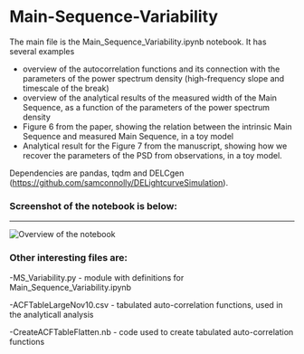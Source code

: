 # Main-Sequence-Variability


The main file is the Main_Sequence_Variability.ipynb notebook. It has several examples
- overview of the autocorrelation functions and its connection with the parameters of the power spectrum density (high-frequency slope and timescale of the break)
- overview of the analytical results of the measured width of the Main Sequence, as a function of the parameters of the power spectrum density
- Figure 6 from the paper, showing the relation between the intrinsic Main Sequence and measured Main Sequence, in a toy model
- Analytical result for the Figure 7 from the manuscript, showing how we recover the parameters of the PSD from observations, in a toy model.

Dependencies are pandas, tqdm and DELCgen (https://github.com/samconnolly/DELightcurveSimulation).
 
### Screenshot of the notebook is below:
------------------------------------------------------------------------------------------

![Overview of the notebook](https://www.dropbox.com/s/zejyvj7xov6j771/MS_Variability.png?raw=1)

### Other interesting files are:

-MS_Variability.py - module with definitions for Main_Sequence_Variability.ipynb

-ACFTableLargeNov10.csv - tabulated auto-correlation functions, used in the analyticall analysis

-CreateACFTableFlatten.nb - code used to create tabulated auto-correlation functions
